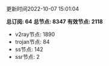 更新时间2022-10-07 15:01:04

**总订阅: 64**
**总节点: 8347**
**有效节点: 2118**
- v2ray节点: 1890
- trojan节点: 84
- ss节点: 142
- ssr节点: 2
